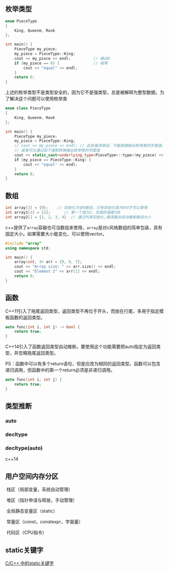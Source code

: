 ## 枚举类型

```cpp
enum PieceType
{
    King, Queenm, Rook 
};

int main() {
    PieceType my_piece;
    my_piece = PieceType::King;
    cout << my_piece << endl;          // 输出0
    if (my_piece == 0) {               // 相等
        cout << "equal" << endl; 
    }
    return 0;
}
```

上述的枚举类型不是类型安全的，因为它不是强类型，总是被解释为整型数据。为了解决这个问题可以使用枚举类

```cpp
enum class PieceType
{
    King, Queenm, Rook 
};

int main() {
    PieceType my_piece;
    my_piece = PieceType::King;
    // cout << my_piece << endl; // 此处编译错误，不能直接输出枚举类的字面值，必须重载 << 操作符
    // 或者可以通过如下强制转换输出枚举类的字面值
    cout << static_cast<underlying_type<PieceType>::type>(my_piece) << endl;
    if (my_piece == PieceType::King) {
        cout << "equal" << endl;
    }
    return 0;
}
```

## 数组

```cpp
int array[3] = {0};    // 初始化为全0数组，只有初始化值为0时才可以使用
int array1[3] = {2};      // 第一个值为2，后面的值都为0
int array2[] = {1, 2, 3, 4}  // 通过列表初始化,编译器会自动推断数组大小

```

c++提供了`array`容器也可当数组来使用，`array`是对c风格数组的简单包装，具有固定大小。如果需要大小能变化，可以使用vector。

```cpp
#include "array"
using namespace std;

int main() {
    array<int, 3> arr = {9, 8, 7};
    cout << "Array size: " << arr.size() << endl;
    cout << "Element 2" << arr[1] << endl;
    return 0;
}
```

## 函数

C++11引入了拖尾返回类型，返回类型不再位于开头，而放在行尾，多用于指定模板函数的返回类型。

```cpp
auto func(int i, int j) -> bool {
    return true;
}
```

C++14引入了函数返回类型自动推断。要使用这个功能需要把auto指定为返回类型，并忽略拖尾返回类型。

PS：函数中可以有多个return语句，但是应改为相同的返回类型。函数可以包含递归调用，但函数中的第一个return必须是非递归调用。

```cpp
auto func(int i, int j) {
    return true;
}
```

## 类型推断

### auto


### decltype


### decltype(auto)     

c++14


## 用户空间内存分区

​ 栈区（局部变量，系统自动管理）

​ 堆区（指针申请与释放，手动管理）

​ 全局静态变量区（static）

​ 常量区（const，constexpr，字面量）

​ 代码区（CPU指令）

## static关键字

[C/C++ 中的static关键字](https://zhuanlan.zhihu.com/p/37439983)
